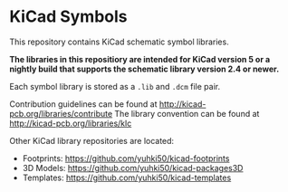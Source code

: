 # KiCad Symbols

This repository contains KiCad schematic symbol libraries.

**The libraries in this repositiory are intended for KiCad version 5 or a nightly build that supports the schematic library version 2.4 or newer.**

Each symbol library is stored as a `.lib` and `.dcm` file pair.

Contribution guidelines can be found at http://kicad-pcb.org/libraries/contribute
The library convention can be found at http://kicad-pcb.org/libraries/klc

Other KiCad library repositories are located:

* Footprints: https://github.com/yuhki50/kicad-footprints
* 3D Models: https://github.com/yuhki50/kicad-packages3D
* Templates: https://github.com/yuhki50/kicad-templates
